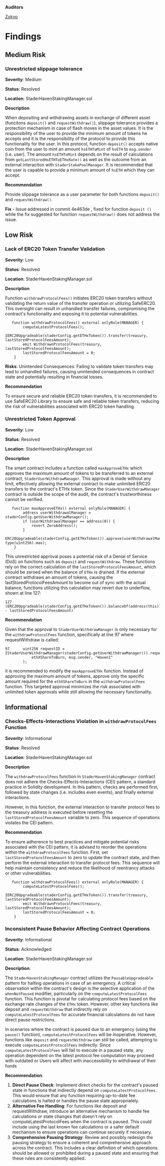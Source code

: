**Auditors**

[Zokyo](https://x.com/zokyo_io)

# Findings

## Medium Risk

### Unrestricted slippage tolerance

**Severity**: Medium

**Status**: Resolved

**Location**: StaderHavenStakingManager.sol

**Description**

When depositing and withdrawing assets in exchange of different asset (funcitons `deposit()` and `requestWithdraw()`), slippage tolerance provides a protection mechanism in case of flash moves in the asset values. It is the responsibility of the user to provide the minimum amount of tokens he accepts and it is the responsibility of the protocol to provide this functionality for the user. In this protocol, function `deposit()` accepts native coin from the user to mint an amount `hsETHToMint` of `hsETH` to `msg.sender` (i.e. user). The amount `hsETHToMint` depends on the result of calculations from `getLastStoredHsETHToETHxRate()` as well as the outcome from an external interaciton with `StaderStakePoolManager`. It is recommended that the user is capable to provide a minimum amount of `hsETH` which they can accept.

**Recommendation** 

Provide slippage tolerance as a user parameter for both functions `deposit()` and `requestWithdraw()`. 

**Fix** - Issue addressed in commit 4e463de , fixed for function `deposit ()`  while the fix suggested for function `requestWithdraw()` does not address the issue. 

## Low Risk

### Lack of ERC20 Token Transfer Validation

**Severity**: Low

**Status**: Resolved

**Location**: StaderHavenStakingManager.sol

**Description**

Function `withdrawProtocolFees()` initiates ERC20 token transfers without validating the return value of the transfer operation or utilizing SafeERC20. This oversight can result in unhandled transfer failures, compromising the contract's functionality and exposing it to potential vulnerabilities.

```solidity
   function withdrawProtocolFees() external onlyRole(MANAGER) {
        computeLatestProtocolFees();
        IERC20Upgradeable(staderConfig.getETHxToken()).transfer(treasury, lastStoredProtocolFeesAmount);
        emit WithdrawnProtocolFees(treasury, lastStoredProtocolFeesAmount);
        lastStoredProtocolFeesAmount = 0;
    }
```
**Risks**: Unintended Consequences: Failing to validate token transfers may lead to unhandled failures, causing unintended consequences in contract state and potentially resulting in financial losses.

**Recommendation** 

To ensure secure and reliable ERC20 token transfers, it is recommended to use SafeERC20 Library to ensure safe and reliable token transfers, reducing the risk of vulnerabilities associated with ERC20 token handling.

### Unrestricted Token Approval

**Severity**: Low

**Status**: Resolved

**Location**: StaderHavenStakingManager.sol

**Description**

The smart contract includes a function called `maxApproveETHx` which approves the maximum amount of tokens to be transferred to an external contract, `StaderUserWithdrawManager`. This approval is made without any limit, effectively allowing the external contract to make unlimited ERC20 transfers to the contract's ETHx token. Since the `StaderUserWithdrawManager` contract is outside the scope of the audit, the contract's trustworthiness cannot be verified.
```solidity
   function maxApproveETHx() external onlyRole(MANAGER) {
        address userWithdrawalManager = staderConfig.getUserWithdrawManager();
        if (userWithdrawalManager == address(0)) {
            revert ZeroAddress();
        }
        ERC20Upgradeable(staderConfig.getETHxToken()).approve(userWithdrawalManager, type(uint256).max);
    }
```

This unrestricted approval poses a potential risk of a Denial of Service (DoS) on functions such as `deposit` and `requestWithdraw`. These functions rely on the correct calculation of the `lastStoredProtocolFeesAmount`, which should be zeroed when the balance of `ETHx` is drained. If the external contract withdraws an amount of tokens, causing the lastStoredProtocolFeesAmount to become out of sync with the actual balance, functions utilizing this calculation may revert due to underflow, shown at line 127:
```solidity
127  (ERC20Upgradeable(staderConfig.getETHxToken()).balanceOf(address(this)) - lastStoredProtocolFeesAmount)
```

**Recommendation**

Given that the approval to `StaderUserWithdrawManager` is only necessary for the `withdrawProtocolFees` function, specifically at line 97 where requestWithdraw is called:
```solidity
97      uint256 requestID = IStaderUserWithdrawManager(staderConfig.getUserWithdrawManager()).requestWithdraw(
            ethXShareToBurn, msg.sender, "Haven1"
        );
```



it is recommended to modify the `maxApproveETHx` function. Instead of approving the maximum amount of tokens, approve only the specific amount required for the `ethXShareToBurn` in the `withdrawProtocolFees` function. This targeted approval minimizes the risk associated with unlimited token approvals while still allowing the necessary functionality.


## Informational

### Checks-Effects-Interactions Violation in `withdrawProtocolFees` Function

**Severity**: Informational

**Status**: Resolved

**Location**: StaderHavenStakingManager.sol

**Description**

The `withdrawProtocolFees` function in `StaderHavenStakingManager` contract does not adhere the Checks-Effects-Interactions (CEI) pattern, a standard practice in Solidity development. In this pattern, checks are performed first, followed by state changes (i.e. includes even events), and finally external interactions.

However, in this function, the external interaction to transfer protocol fees to the treasury address is executed before resetting the `lastStoredProtocolFeesAmount` variable to zero. This sequence of operations violates the CEI pattern.

**Recommendation**

To ensure adherence to best practices and mitigate potential risks associated with the CEI pattern, it is advised to reorder the operations within the `withdrawProtocolFees` function. First, set `lastStoredProtocolFeesAmount` to zero to update the contract state, and then perform the external interaction to transfer protocol fees. This sequence will help maintain consistency and reduce the likelihood of reentrancy attacks or other vulnerabilities.
```solidity
   function withdrawProtocolFees() external onlyRole(MANAGER) {
        computeLatestProtocolFees();
        IERC20Upgradeable(staderConfig.getETHxToken()).transfer(treasury, lastStoredProtocolFeesAmount);
        emit WithdrawnProtocolFees(treasury, lastStoredProtocolFeesAmount);
        lastStoredProtocolFeesAmount = 0;
    }
```
### Inconsistent Pause Behavior Affecting Contract Operations

**Severity**: Informational

**Status**: Acknowledged

**Location**: StaderHavenStakingManager.sol

**Description**:

The `StaderHavenStakingManager` contract utilizes the `PausableUpgradeable` pattern for halting operations in case of an emergency. A critical observation within the contract's design is the selective application of the `whenNotPaused` modifier, particularly on the `computeLatestProtocolFees` function. This function is pivotal for calculating protocol fees based on the exchange rate changes of the `ETHx` token. However, other key functions like deposit and `requestWithdraw` that indirectly rely on `computeLatestProtocolFees` for accurate financial calculations do not have direct pause restrictions.

In scenarios where the contract is paused due to an emergency (using the `pause()` function), `computeLatestProtocolFees` will be inoperative. However, functions like `deposit` and `requestWithdraw` can still be called, attempting to execute `computeLatestProtocolFees` indirectly. Since `computeLatestProtocolFees` will fail to execute in a paused state, any operation dependent on the latest protocol fee computation may proceed with outdated or Users will affect with inaccessibility to withdrawal of their funds 

**Recommendation**:

1) **Direct Pause Check**: Implement direct checks for the contract's paused state in functions that indirectly depend on `computeLatestProtocolFees`. This would ensure that any function requiring up-to-date fee calculations is halted or handles the pause state appropriately.
2) **Alternative Fee Handling**: For functions like deposit and requestWithdraw, introduce an alternative mechanism to handle fee calculations or state changes that doesn't rely on computeLatestProtocolFees when the contract is paused. This could include using the last known fee calculations or a safer default mechanism to ensure operations can continue securely if necessary.
3) **Comprehensive Pausing Strategy**: Review and possibly redesign the pausing strategy to ensure a coherent and comprehensive approach across the contract. This includes a clear definition of which operations should be allowed or prohibited during a paused state and ensuring that these rules are consistently applied.
